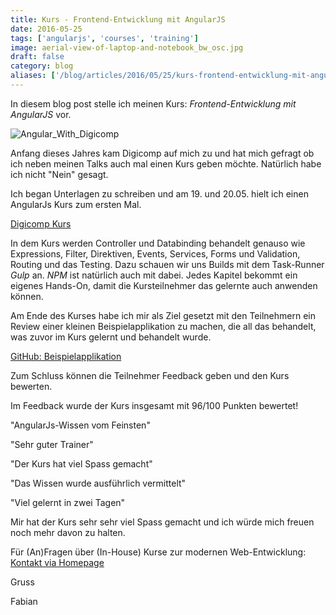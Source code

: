 ```yaml
---
title: Kurs - Frontend-Entwicklung mit AngularJS
date: 2016-05-25
tags: ['angularjs', 'courses', 'training']
image: aerial-view-of-laptop-and-notebook_bw_osc.jpg
draft: false
category: blog
aliases: ['/blog/articles/2016/05/25/kurs-frontend-entwicklung-mit-angularjs/']
---
```


In diesem blog post stelle ich meinen Kurs: _Frontend-Entwicklung mit AngularJS_ vor.

![Angular_With_Digicomp](https://cdn.offering.solutions/img/articles/2016-08-17/Angular_With_Digicomp.png)

Anfang dieses Jahres kam Digicomp auf mich zu und hat mich gefragt ob ich neben meinen Talks auch mal einen Kurs geben möchte. Natürlich habe ich nicht "Nein" gesagt.

Ich began Unterlagen zu schreiben und am 19. und 20.05. hielt ich einen AngularJs Kurs zum ersten Mal.

[Digicomp Kurs](https://www.digicomp.ch/weiterbildung/softwareentwicklungs-trainings/webentwicklung/javascript-kurse-und-workshops/frontend-entwicklung-mit-angularjs)

In dem Kurs werden Controller und Databinding behandelt genauso wie Expressions, Filter, Direktiven, Events, Services, Forms und Validation, Routing und das Testing. Dazu schauen wir uns Builds mit dem Task-Runner _Gulp_ an. _NPM_ ist natürlich auch mit dabei. Jedes Kapitel bekommt ein eigenes Hands-On, damit die Kursteilnehmer das gelernte auch anwenden können.

Am Ende des Kurses habe ich mir als Ziel gesetzt mit den Teilnehmern ein Review einer kleinen Beispielapplikation zu machen, die all das behandelt, was zuvor im Kurs gelernt und behandelt wurde.

[GitHub: Beispielapplikation](https://github.com/FabianGosebrink/ASPNET-ASPNETCore-AngularJS-Angular)

Zum Schluss können die Teilnehmer Feedback geben und den Kurs bewerten.

Im Feedback wurde der Kurs insgesamt mit 96/100 Punkten bewertet!

"AngularJs-Wissen vom Feinsten"

"Sehr guter Trainer"

"Der Kurs hat viel Spass gemacht"

"Das Wissen wurde ausführlich vermittelt"

"Viel gelernt in zwei Tagen"

Mir hat der Kurs sehr sehr viel Spass gemacht und ich würde mich freuen noch mehr davon zu halten.

Für (An)Fragen über (In-House) Kurse zur modernen Web-Entwicklung: [Kontakt via Homepage](https://fabian-gosebrink.com/)

Gruss

Fabian
